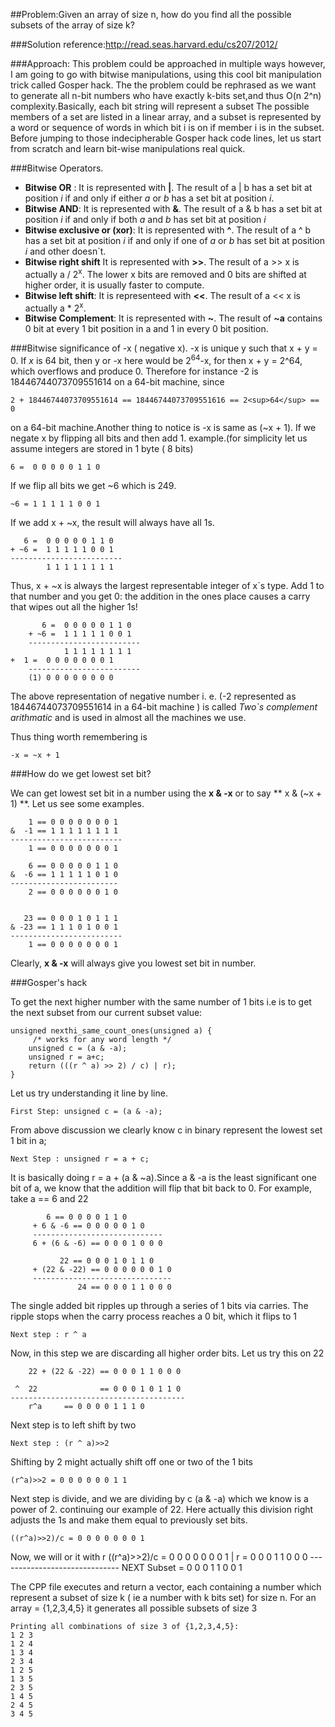 ##Problem:Given an array of size n, how do you find all the possible subsets of the array of size k?

###Solution reference:http://read.seas.harvard.edu/cs207/2012/ 

###Approach:
This problem could be approached in multiple ways however, I am going to go with bitwise manipulations, using this cool bit manipulation trick called Gosper hack.
The the problem could be rephrased as we want to generate all n-bit numbers who have exactly k-bits set,and thus O(n 2^n) complexity.Basically, each bit string will represent a subset
The possible members of a set are listed in a linear array, and a subset is represented by a word or sequence of words in which bit i is on if member i is in the subset. Before jumping to those indecipherable Gosper hack code lines, let us start from scratch and learn bit-wise manipulations real quick.



###Bitwise Operators.

* **Bitwise OR** : It is represented with **|**. The result of a | b has a set bit at position *i* if and only if either *a* or *b* has a set bit at position *i*.
* **Bitwise AND**: It is represented with **&**. The result of a & b has a set bit at position *i* if and only if both *a* and *b* has set bit at position *i*
* **Bitwise exclusive or (xor)**: It is represented with **^**. The result of a ^ b has a set bit at position *i* if and only if one of  *a* or *b* has set bit at position *i* and other doesn\`t. 
* **Bitwise right shift** It is represented with **>>**. The result of a >> x is actually a / 2<sup>x</sup>. The lower x bits are removed and 0 bits are shifted at higher order, it is usually faster to compute.
* **Bitwise left shift**: It is representeed with **<<**.  The result of a << x is actually a * 2<sup>x</sup>. 
* **Bitwise Complement**: It is represented with **~**. The result of **~a** contains 0 bit at every 1 bit position in a and 1 in every 0 bit position.

###Bitwise significance of -x ( negative x).
-x is unique y such that x + y = 0. If *x* is 64 bit, then y or -x here would be 2<sup>64</sup>-x, for then x + y = 2^64, which overflows and produce 0. Therefore for instance
-2 is 18446744073709551614 on a 64-bit machine, since

	2 + 18446744073709551614 == 18446744073709551616 == 2<sup>64</sup> == 0 
	
on a 64-bit machine.Another thing to notice is -x is same as (~x + 1). If we negate x by flipping all bits and then add 1. example.(for simplicity let us assume integers are stored in 1 byte ( 8 bits)

	6 =  0 0 0 0 0 1 1 0 

If we flip all bits  we get ~6 which is 249. 

	~6 = 1 1 1 1 1 0 0 1

If we add x + ~x, the result will always have all 1s.

	   6 =  0 0 0 0 0 1 1 0 
	+ ~6 =  1 1 1 1 1 0 0 1
	-------------------------
	        1 1 1 1 1 1 1 1  

Thus, x + ~x is always the largest representable integer of x\`s type. Add 1 to that number and you get 0: the addition in the ones place causes a carry that wipes out all the higher 1s!

           6 =  0 0 0 0 0 1 1 0
        + ~6 =  1 1 1 1 1 0 0 1
        -------------------------
                1 1 1 1 1 1 1 1
	+  1 =  0 0 0 0 0 0 0 1
        -------------------------
	    (1)	0 0 0 0 0 0 0 0	

The above representation of negative number i. e. (-2 represented as 18446744073709551614 in a 64-bit machine ) is called *Two\`s complement arithmatic* and is used in almost all the machines we use.

Thus thing worth remembering is
	
	-x = ~x + 1

###How do we get lowest set bit?

We can get lowest set bit in a number using the **x & -x** or to say  ** x & (~x + 1) **. Let us see some examples.
	
	    1 == 0 0 0 0 0 0 0 1
	&  -1 == 1 1 1 1 1 1 1 1
	-------------------------
	    1 == 0 0 0 0 0 0 0 1

	    6 == 0 0 0 0 0 1 1 0
	&  -6 == 1 1 1 1 1 0 1 0
	------------------------
	    2 == 0 0 0 0 0 0 1 0


	   23 == 0 0 0 1 0 1 1 1
	& -23 == 1 1 1 0 1 0 0 1
	-------------------------
	    1 == 0 0 0 0 0 0 0 1

Clearly, **x & -x** will always give you lowest set bit in number.



###Gosper's hack

To get the next higher number with the same number of 1 bits i.e is to get the next subset from our current subset value:

	unsigned nexthi_same_count_ones(unsigned a) {
		 /* works for any word length */
  		unsigned c = (a & -a);
  		unsigned r = a+c;
		return (((r ^ a) >> 2) / c) | r);
	}


Let us try understanding it line by line. 

	First Step: unsigned c = (a & -a);

From above discussion we clearly know c in binary represent the lowest set 1 bit in a;
 
	Next Step : unsigned r = a + c;

It is basically doing r = a + (a & ~a).Since a & -a is the least significant one bit of a, we know that the addition will flip that bit back to 0. 
For example, take a == 6 and 22
	
		 	6 == 0 0 0 0 1 1 0
	 	 + 6 & -6 == 0 0 0 0 0 1 0
	     -----------------------------
	     6 + (6 & -6) == 0 0 0 1 0 0 0	

	 	       22 == 0 0 0 1 0 1 1 0
	     + (22 & -22) == 0 0 0 0 0 0 1 0
	     -------------------------------
         	       24 == 0 0 0 1 1 0 0 0
	
The single added bit ripples up through a series of 1 bits via carries. The ripple stops when the carry process reaches a 0 bit, which it flips to 1

	Next step : r ^ a

Now, in this step we are discarding all higher order bits. Let us try this on 22

	    22 + (22 & -22) == 0 0 0 1 1 0 0 0

	 ^  22              == 0 0 0 1 0 1 1 0
	---------------------------------------	
		r^a	    == 0 0 0 0 1 1 1 0

Next step is to left shift by two
  
	Next step : (r ^ a)>>2

Shifting by 2 might actually shift off one or two of the 1 bits
	
	(r^a)>>2 = 0 0 0 0 0 0 1 1

Next step is divide, and we are dividing by c (a & -a) which we know is a power of 2. continuing our example of 22. Here actually this division right adjusts the 1s and make them equal to previously set bits.

	((r^a)>>2)/c = 0 0 0 0 0 0 0 1

Now, we will or it with r
	((r^a)>>2)/c = 0 0 0 0 0 0 0 1
	|          r = 0 0 0 1 1 0 0 0
 	------------------------------
	NEXT Subset  = 0 0 0 1 1 0 0 1


The CPP file executes and return a vector, each containing a number which represent a subset of size k ( ie a number with k bits set) for size n.
For an array = {1,2,3,4,5} it generates all possible subsets of size 3

	Printing all combinations of size 3 of {1,2,3,4,5}:
	1 2 3
	1 2 4
	1 3 4
	2 3 4
	1 2 5
	1 3 5
	2 3 5
	1 4 5
	2 4 5
	3 4 5

	 
